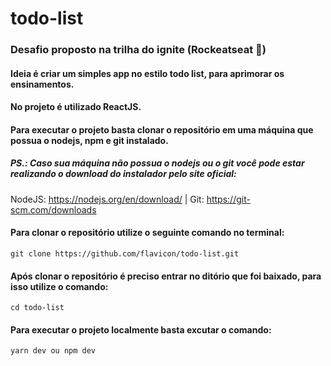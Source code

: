 # todo-list

### Desafio proposto na trilha do ignite (Rockeatseat :rocket:)

#### Ideia é criar um simples app no estilo todo list, para aprimorar os ensinamentos. 

#### No projeto é utilizado ReactJS. 

#### Para executar o projeto basta clonar o repositório em uma máquina que possua o nodejs, npm e git instalado.
##### PS.: Caso sua máquina não possua o nodejs ou o git você pode estar realizando o download do instalador pelo site oficial: 

NodeJS: https://nodejs.org/en/download/ | Git: https://git-scm.com/downloads

#### Para clonar o repositório utilize o seguinte comando no terminal:

`git clone https://github.com/flavicon/todo-list.git`

#### Após clonar o repositório é preciso entrar no ditório que foi baixado, para isso utilize o comando:

`cd todo-list`

#### Para executar o projeto localmente basta excutar o comando: 

`yarn dev ou npm dev`


